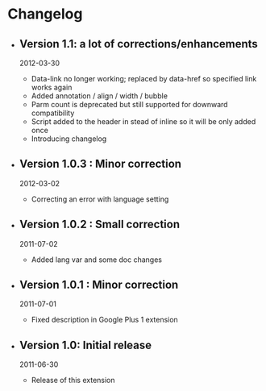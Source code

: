 # Changelog

*   ## Version 1.1: a lot of corrections/enhancements
    2012-03-30

    *   Data-link no longer working; replaced by data-href so specified link works again
    *   Added annotation / align / width / bubble
    *   Parm count is deprecated but still supported for downward compatibility
    *   Script added to the header in stead of inline so it will be only added once
    *   Introducing changelog
    
*   ## Version 1.0.3 : Minor correction
    2012-03-02

    *   Correcting an error with language setting

*   ## Version 1.0.2 : Small correction
    2011-07-02

    *   Added lang var and some doc changes

*   ## Version 1.0.1 : Minor correction
    2011-07-01

    *   Fixed description in Google Plus 1 extension

*   ## Version 1.0: Initial release
    2011-06-30

    *   Release of this extension